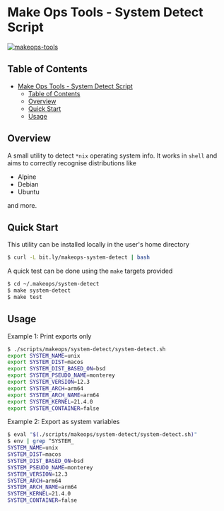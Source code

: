# Make Ops Tools - System Detect Script

[![makeops-tools](https://circleci.com/gh/makeops-tools/system-detect.svg?style=svg)](https://app.circleci.com/pipelines/github/makeops-tools/system-detect)

## Table of Contents

- [Make Ops Tools - System Detect Script](#make-ops-tools---system-detect-script)
  - [Table of Contents](#table-of-contents)
  - [Overview](#overview)
  - [Quick Start](#quick-start)
  - [Usage](#usage)

## Overview

A small utility to detect `*nix` operating system info. It works in `shell` and aims to correctly recognise distributions like

- Alpine
- Debian
- Ubuntu

and more.

## Quick Start

This utility can be installed locally in the user's home directory

```bash
$ curl -L bit.ly/makeops-system-detect | bash
```

A quick test can be done using the `make` targets provided

```bash
$ cd ~/.makeops/system-detect
$ make system-detect
$ make test
```

## Usage

Example 1: Print exports only

```bash
$ ./scripts/makeops/system-detect/system-detect.sh
export SYSTEM_NAME=unix
export SYSTEM_DIST=macos
export SYSTEM_DIST_BASED_ON=bsd
export SYSTEM_PSEUDO_NAME=monterey
export SYSTEM_VERSION=12.3
export SYSTEM_ARCH=arm64
export SYSTEM_ARCH_NAME=arm64
export SYSTEM_KERNEL=21.4.0
export SYSTEM_CONTAINER=false
```

Example 2: Export as system variables

```bash
$ eval "$(./scripts/makeops/system-detect/system-detect.sh)"
$ env | grep ^SYSTEM_
SYSTEM_NAME=unix
SYSTEM_DIST=macos
SYSTEM_DIST_BASED_ON=bsd
SYSTEM_PSEUDO_NAME=monterey
SYSTEM_VERSION=12.3
SYSTEM_ARCH=arm64
SYSTEM_ARCH_NAME=arm64
SYSTEM_KERNEL=21.4.0
SYSTEM_CONTAINER=false
```
